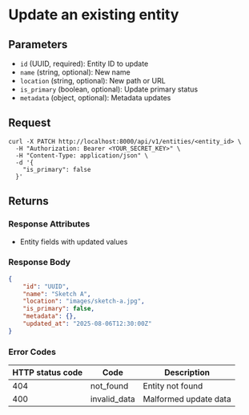 # Update an existing entity

## Parameters

- `id` (UUID, required): Entity ID to update
- `name` (string, optional): New name
- `location` (string, optional): New path or URL
- `is_primary` (boolean, optional): Update primary status
- `metadata` (object, optional): Metadata updates

## Request

```curl
curl -X PATCH http://localhost:8000/api/v1/entities/<entity_id> \
  -H "Authorization: Bearer <YOUR_SECRET_KEY>" \
  -H "Content-Type: application/json" \
  -d '{
    "is_primary": false
  }'
```

## Returns

### Response Attributes

- Entity fields with updated values

### Response Body

```json
{
	"id": "UUID",
	"name": "Sketch A",
	"location": "images/sketch-a.jpg",
	"is_primary": false,
	"metadata": {},
	"updated_at": "2025-08-06T12:30:00Z"
}
```

### Error Codes

| HTTP status code | Code         | Description           |
| ---------------- | ------------ | --------------------- |
| 404              | not_found    | Entity not found      |
| 400              | invalid_data | Malformed update data |
